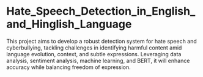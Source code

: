 # Hate_Speech_Detection_in_English_and_Hinglish_Language
 This project aims to develop a robust detection system for hate speech and cyberbullying, tackling challenges in identifying harmful content amid language evolution, context, and subtle expressions. Leveraging data analysis, sentiment analysis, machine learning, and BERT, it will enhance accuracy while balancing freedom of expression.
